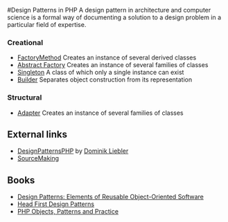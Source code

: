 #Design Patterns in PHP
A design pattern in architecture and computer science is a formal way of documenting a solution to a design problem in
a particular field of expertise.

### Creational
* [FactoryMethod](creational/factoryMethod) Creates an instance of several derived classes
* [Abstract Factory](creational/abstractFactory) Creates an instance of several families of classes
* [Singleton](creational/singleton) A class of which only a single instance can exist
* [Builder](creational/builder) Separates object construction from its representation

### Structural
* [Adapter](structural/adapter) Creates an instance of several families of classes

## External links
* [DesignPatternsPHP](https://github.com/domnikl/DesignPatternsPHP) by [Dominik Liebler](https://github.com/domnikl)
* [SourceMaking](http://sourcemaking.com/design_patterns)

## Books
* [Design Patterns: Elements of Reusable Object-Oriented Software](http://amzn.com/0201633612)
* [Head First Design Patterns](http://amzn.com/0596007124)
* [PHP Objects, Patterns and Practice ](http://amzn.com/143022925X)